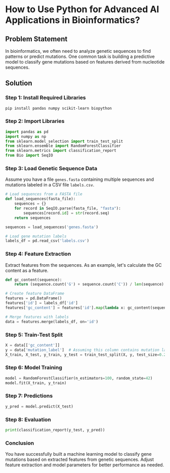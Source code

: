 # How to Use Python for Advanced AI Applications in Bioinformatics?

## Problem Statement
In bioinformatics, we often need to analyze genetic sequences to find patterns or predict mutations. One common task is building a predictive model to classify gene mutations based on features derived from nucleotide sequences.

## Solution

### Step 1: Install Required Libraries

```bash
pip install pandas numpy scikit-learn biopython
```

### Step 2: Import Libraries

```python
import pandas as pd
import numpy as np
from sklearn.model_selection import train_test_split
from sklearn.ensemble import RandomForestClassifier
from sklearn.metrics import classification_report
from Bio import SeqIO
```

### Step 3: Load Genetic Sequence Data

Assume you have a file `genes.fasta` containing multiple sequences and mutations labeled in a CSV file `labels.csv`.

```python
# Load sequences from a FASTA file
def load_sequences(fasta_file):
    sequences = {}
    for record in SeqIO.parse(fasta_file, "fasta"):
        sequences[record.id] = str(record.seq)
    return sequences

sequences = load_sequences('genes.fasta')

# Load gene mutation labels
labels_df = pd.read_csv('labels.csv')
```

### Step 4: Feature Extraction

Extract features from the sequences. As an example, let's calculate the GC content as a feature.

```python
def gc_content(sequence):
    return (sequence.count('G') + sequence.count('C')) / len(sequence)

# Create feature DataFrame
features = pd.DataFrame()
features['id'] = labels_df['id']
features['gc_content'] = features['id'].map(lambda x: gc_content(sequences[x]))

# Merge features with labels
data = features.merge(labels_df, on='id')
```

### Step 5: Train-Test Split

```python
X = data[['gc_content']]
y = data['mutation_label']  # Assuming this column contains mutation labels
X_train, X_test, y_train, y_test = train_test_split(X, y, test_size=0.2, random_state=42)
```

### Step 6: Model Training

```python
model = RandomForestClassifier(n_estimators=100, random_state=42)
model.fit(X_train, y_train)
```

### Step 7: Predictions

```python
y_pred = model.predict(X_test)
```

### Step 8: Evaluation

```python
print(classification_report(y_test, y_pred))
```

### Conclusion
You have successfully built a machine learning model to classify gene mutations based on extracted features from genetic sequences. Adjust feature extraction and model parameters for better performance as needed.